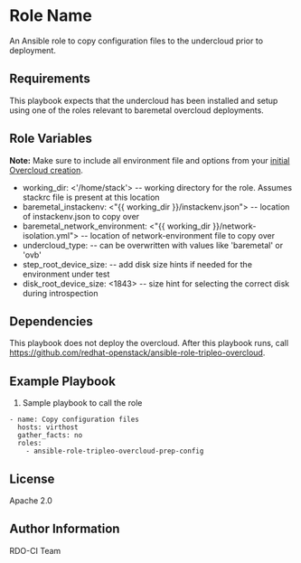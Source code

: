 Role Name
=========

An Ansible role to copy configuration files to the undercloud prior to deployment.

Requirements
------------

This  playbook expects that the undercloud has been installed and setup using one of the roles relevant to baremetal overcloud deployments.

Role Variables
--------------

**Note:** Make sure to include all environment file and options from your [initial Overcloud creation](https://access.redhat.com/documentation/en-US/Red_Hat_Enterprise_Linux_OpenStack_Platform/7/html/Director_Installation_and_Usage/sect-Scaling_the_Overcloud.html).

- working_dir: <'/home/stack'> -- working directory for the role. Assumes stackrc file is present at this location
- baremetal_instackenv: <"{{ working_dir }}/instackenv.json"> -- location of instackenv.json to copy over
- baremetal_network_environment: <"{{ working_dir }}/network-isolation.yml"> -- location of network-environment file to copy over
- undercloud_type: <virtual> -- can be overwritten with values like 'baremetal' or 'ovb'
- step_root_device_size: <false> -- add disk size hints if needed for the environment under test
- disk_root_device_size: <1843> -- size hint for selecting the correct disk during introspection

Dependencies
------------

This playbook does not deploy the overcloud. After this playbook runs, call https://github.com/redhat-openstack/ansible-role-tripleo-overcloud.

Example Playbook
----------------

  1. Sample playbook to call the role

    - name: Copy configuration files
      hosts: virthost
      gather_facts: no
      roles:
        - ansible-role-tripleo-overcloud-prep-config

License
-------

Apache 2.0

Author Information
------------------

RDO-CI Team

